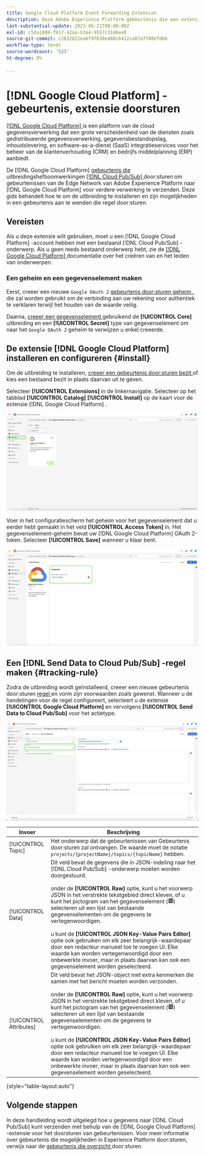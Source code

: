```yaml
---
title: Google Cloud Platform Event Forwarding Extension
description: Deze Adobe Experience Platform-gebeurtenis die een extensie doorstuurt, verzendt Edge Network-gebeurtenissen naar het Google Cloud Platform.
last-substantial-update: 2023-06-21T00:00:00Z
exl-id: c5da1889-f917-42aa-b3a4-9557c31d6ee8
source-git-commit: c2832821ea6f9f630e480c6412ca07af788efd66
workflow-type: tm+mt
source-wordcount: '523'
ht-degree: 0%

---
```


# [!DNL Google Cloud Platform] -gebeurtenis, extensie doorsturen

[[!DNL Google Cloud Platform] ](https://cloud.google.com/) is een platform van de cloud gegevensverwerking dat een grote verscheidenheid van de diensten zoals gedistribueerde gegevensverwerking, gegevensbestandopslag, inhoudslevering, en software-as-a-dienst (SaaS) integratieservices voor het beheer van de klantenverhouding (CRM) en bedrijfs middelplanning (ERP) aanbiedt.

De [!DNL Google Cloud Platform] [ gebeurtenis die ](../../../ui/event-forwarding/overview.md) uitbreidingshefboomwerkingen [[!DNL Cloud Pub/Sub] ](https://cloud.google.com/pubsub) door:sturen om gebeurtenissen van de Edge Network van Adobe Experience Platform naar [!DNL Google Cloud Platform] voor verdere verwerking te verzenden. Deze gids behandelt hoe te om de uitbreiding te installeren en zijn mogelijkheden in een gebeurtenis aan te wenden die regel door:sturen.

## Vereisten

Als u deze extensie wilt gebruiken, moet u een [!DNL Google Cloud Platform] -account hebben met een bestaand [!DNL Cloud Pub/Sub] -onderwerp. Als u geen reeds bestaand onderwerp hebt, zie de [[!DNL Google Cloud Platform] ](https://cloud.google.com/pubsub/docs/create-topic) documentatie over het creëren van en het leiden van onderwerpen.

### Een geheim en een gegevenselement maken

Eerst, creeer een nieuwe `Google OAuth 2` [ gebeurtenis door:sturen geheim ](../../../ui/event-forwarding/secrets.md), die zal worden gebruikt om de verbinding aan uw rekening voor authentiek te verklaren terwijl het houden van de waarde veilig.

Daarna, [ creeer een gegevenselement ](../../../ui/managing-resources/data-elements.md#create-a-data-element) gebruikend de **[!UICONTROL Core]** uitbreiding en een **[!UICONTROL Secret]** type van gegevenselement om naar het `Google OAuth 2` geheim te verwijzen u enkel creeerde.

## De extensie [!DNL Google Cloud Platform] installeren en configureren {#install}

Om de uitbreiding te installeren, [ creeer een gebeurtenis door:sturen bezit ](../../../ui/event-forwarding/overview.md#properties) of kies een bestaand bezit in plaats daarvan uit te geven.

Selecteer **[!UICONTROL Extensions]** in de linkernavigatie. Selecteer op het tabblad **[!UICONTROL Catalog]** **[!UICONTROL Install]** op de kaart voor de extensie [!DNL Google Cloud Platform] .

![ de catalogus [!DNL Google Cloud Platform] uitbreiding het benadrukken installeert.](../../../images/extensions/server/google-cloud-platform/install-extension.png)

Voer in het configuratiescherm het geheim voor het gegevenselement dat u eerder hebt gemaakt in het veld **[!UICONTROL Access Token]** in. Het gegevenselement-geheim bevat uw [!DNL Google Cloud Platform] OAuth 2-token. Selecteer **[!UICONTROL Save]** wanneer u klaar bent.

![ de [!DNL Google Cloud Platform] pagina van de uitbreidingsconfiguratie.](../../../images/extensions/server/google-cloud-platform/configure-extension.png)

## Een [!DNL Send Data to Cloud Pub/Sub] -regel maken {#tracking-rule}

Zodra de uitbreiding wordt geïnstalleerd, creeer een nieuwe gebeurtenis door:sturen [ regel ](../../../ui/managing-resources/rules.md) en vorm zijn voorwaarden zoals gewenst. Wanneer u de handelingen voor de regel configureert, selecteert u de extensie **[!UICONTROL Google Cloud Platform]** en vervolgens **[!UICONTROL Send Data to Cloud Pub/Sub]** voor het actietype.

![ de mening van de actieconfiguratie voor [!UICONTROL Google Cloud Platform], met de benadrukte actie en [!UICONTROL Send Data to Cloud Pub/Sub].](../../../images/extensions/server/google-cloud-platform/event-action.png)

| Invoer | Beschrijving |
| --- | --- |
| [!UICONTROL Topic] | Het onderwerp dat de gebeurtenissen van Gebeurtenis door:sturen zal ontvangen. De waarde moet de notatie `projects/{projectName}/topics/{topicName}` hebben. |
| [!UICONTROL Data] | Dit veld bevat de gegevens die in JSON-indeling naar het [!DNL Cloud Pub/Sub] -onderwerp moeten worden doorgestuurd.<br><br> onder de **[!UICONTROL Raw]** optie, kunt u het voorwerp JSON in het verstrekte tekstgebied direct kleven, of u kunt het pictogram van het gegevenselement (![ pictogram Dataset ](/help/images/icons/database.png)) selecteren uit een lijst van bestaande gegevenselementen om de gegevens te vertegenwoordigen.<br><br> u kunt de **[!UICONTROL JSON Key-Value Pairs Editor]** optie ook gebruiken om elk zeer belangrijk-waardepaar door een redacteur manueel toe te voegen UI. Elke waarde kan worden vertegenwoordigd door een onbewerkte invoer, maar in plaats daarvan kan ook een gegevenselement worden geselecteerd. |
| [!UICONTROL Attributes] | Dit veld bevat het JSON-object met extra kenmerken die samen met het bericht moeten worden verzonden.<br><br> onder de **[!UICONTROL Raw]** optie, kunt u het voorwerp JSON in het verstrekte tekstgebied direct kleven, of u kunt het pictogram van het gegevenselement (![ pictogram Dataset ](/help/images/icons/database.png)) selecteren uit een lijst van bestaande gegevenselementen om de gegevens te vertegenwoordigen.<br><br> u kunt de **[!UICONTROL JSON Key-Value Pairs Editor]** optie ook gebruiken om elk zeer belangrijk-waardepaar door een redacteur manueel toe te voegen UI. Elke waarde kan worden vertegenwoordigd door een onbewerkte invoer, maar in plaats daarvan kan ook een gegevenselement worden geselecteerd. |

{style="table-layout:auto"}

## Volgende stappen

In deze handleiding wordt uitgelegd hoe u gegevens naar [!DNL Cloud Pub/Sub] kunt verzenden met behulp van de [!DNL Google Cloud Platform] -extensie voor het doorsturen van gebeurtenissen. Voor meer informatie over gebeurtenis die mogelijkheden in Experience Platform door:sturen, verwijs naar de [ gebeurtenis die overzicht ](../../../ui/event-forwarding/overview.md) door:sturen.
